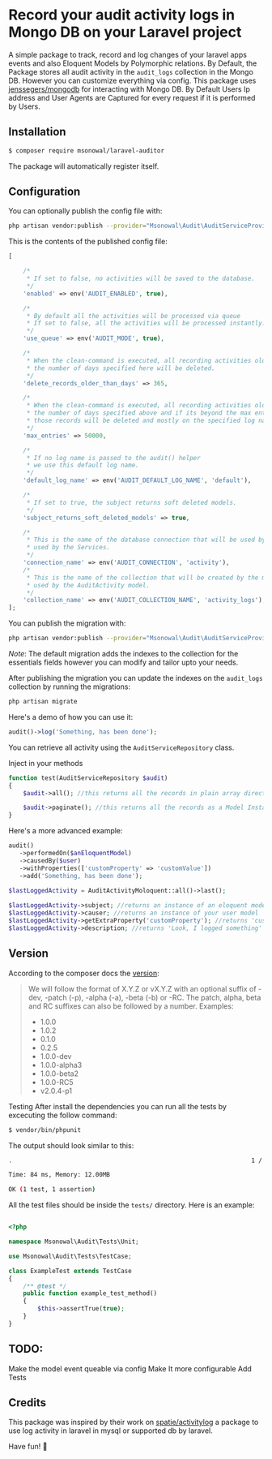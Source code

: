 # Record your audit activity logs in Mongo DB on your Laravel project

A simple package to track, record and log changes of your laravel apps events and also
Eloquent Models by Polymorphic relations. By Default, the Package stores all audit activity 
in the `audit_logs` collection in the Mongo DB. However you can customize everything via config.
This package uses [jenssegers/mongodb](https://github.com/jenssegers/Laravel-MongoDB) for interacting with Mongo DB.
By Default Users Ip address and User Agents are Captured for every request if it is performed by Users.

## Installation

```bash
$ composer require msonowal/laravel-auditor
```

The package will automatically register itself.

## Configuration
You can optionally publish the config file with:

```bash
php artisan vendor:publish --provider="Msonowal\Audit\AuditServiceProvider" --tag="config"
```

This is the contents of the published config file:

```php
[

    /*
     * If set to false, no activities will be saved to the database.
     */
    'enabled' => env('AUDIT_ENABLED', true),

    /*
     * By default all the activities will be processed via queue
     * If set to false, all the activities will be processed instantly.
     */
    'use_queue' => env('AUDIT_MODE', true),

    /*
     * When the clean-command is executed, all recording activities older than
     * the number of days specified here will be deleted.
     */
    'delete_records_older_than_days' => 365,

    /*
     * When the clean-command is executed, all recording activities older than
     * the number of days specified above and if its beyond the max entries limit
     * those records will be deleted and mostly on the specified log name
     */
    'max_entries' => 50000,

    /*
     * If no log name is passed to the audit() helper
     * we use this default log name.
     */
    'default_log_name' => env('AUDIT_DEFAULT_LOG_NAME', 'default'),

    /*
     * If set to true, the subject returns soft deleted models.
     */
    'subject_returns_soft_deleted_models' => true,

    /*
     * This is the name of the database connection that will be used by the migration and
     * used by the Services.
     */
    'connection_name' => env('AUDIT_CONNECTION', 'activity'),
    /*
     * This is the name of the collection that will be created by the migration and
     * used by the AuditActivity model.
     */
    'collection_name' => env('AUDIT_COLLECTION_NAME', 'activity_logs'),
];
```

You can publish the migration with:
```bash
php artisan vendor:publish --provider="Msonowal\Audit\AuditServiceProvider" --tag="migrations"
```

*Note*: The default migration adds the indexes to the collection for the essentials fields however you can modify and tailor upto your needs.

After publishing the migration you can update the indexes on the `audit_logs` collection by running the migrations:


```bash
php artisan migrate
```

Here's a demo of how you can use it:

```php
audit()->log('Something, has been done');
```

You can retrieve all activity using the `AuditServiceRepository` class.

Inject in your methods
```php
function test(AuditServiceRepository $audit)
{
    $audit->all(); //this returns all the records in plain array directly from DB

    $audit->paginate(); //this returns all the records as a Model Instance with default 50 per page and all the fields
}
```

Here's a more advanced example:
```php
audit()
   ->performedOn($anEloquentModel)
   ->causedBy($user)
   ->withProperties(['customProperty' => 'customValue'])
   ->add('Something, has been done');
   
$lastLoggedActivity = AuditActivityMoloquent::all()->last();

$lastLoggedActivity->subject; //returns an instance of an eloquent model
$lastLoggedActivity->causer; //returns an instance of your user model
$lastLoggedActivity->getExtraProperty('customProperty'); //returns 'customValue'
$lastLoggedActivity->description; //returns 'Look, I logged something'
```


## Version
According to the composer docs the [version](https://getcomposer.org/doc/04-schema.md#version):

>We will follow the format of X.Y.Z or vX.Y.Z with an optional suffix of
>-dev, -patch (-p), -alpha (-a), -beta (-b) or -RC. The patch, alpha, beta and
>RC suffixes can also be followed by a number.
>Examples:
> * 1.0.0
> * 1.0.2
> * 0.1.0
> * 0.2.5
> * 1.0.0-dev
> * 1.0.0-alpha3
> * 1.0.0-beta2
> * 1.0.0-RC5
> * v2.0.4-p1


Testing
After install the dependencies you can run all the tests by excecuting the follow command:

```bash
$ vendor/bin/phpunit
```

The output should look similar to this:

```bash
.                                                                  1 / 1 (100%)

Time: 84 ms, Memory: 12.00MB

OK (1 test, 1 assertion)


```

All the test files should be inside the `tests/` directory. Here is an example:

```php

<?php

namespace Msonowal\Audit\Tests\Unit;

use Msonowal\Audit\Tests\TestCase;

class ExampleTest extends TestCase
{
    /** @test */
    public function example_test_method()
    {
        $this->assertTrue(true);
    }
}

```

## TODO:
Make the model event queable via config
Make It more configurable
Add Tests

## Credits

This package was inspired by their work on [spatie/activitylog](https://github.com/spatie/activitylog) a package to use log activity in laravel in mysql or supported db by laravel.

Have fun! 🎊
